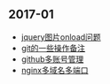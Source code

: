 ## 2017-01

- [jquery图片onload问题](01.md)
- [git的一些操作备注](02.md)
- [github多账号管理](03.md)
- [nginx多域名多端口](04.md)
